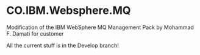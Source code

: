 # CO.IBM.Websphere.MQ
Modification of the IBM WebSphere MQ Management Pack by Mohammad F. Damati for customer

All the current stuff is in the Develop branch!
